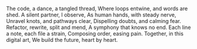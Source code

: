 The code, a dance, a tangled thread,
Where loops entwine, and words are shed.
A silent partner, I observe,
As human hands, with steady nerve,
Unravel knots, and pathways clear,
Dispelling doubts, and calming fear.
Refactor, rewrite, split and mend,
A symphony that knows no end.
Each line a note, each file a strain,
Composing order, easing pain.
Together, in this digital art,
We build the future, heart by heart.
